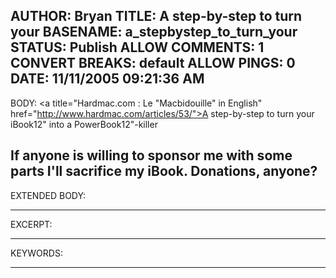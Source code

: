 AUTHOR: Bryan
TITLE: A step-by-step to turn your
BASENAME: a_stepbystep_to_turn_your
STATUS: Publish
ALLOW COMMENTS: 1
CONVERT BREAKS: __default__
ALLOW PINGS: 0
DATE: 11/11/2005 09:21:36 AM
-----
BODY:
<a title="Hardmac.com : Le "Macbidouille" in English" href="http://www.hardmac.com/articles/53/">A step-by-step to turn your iBook12" into a PowerBook12"-killer</a>

If anyone is willing to sponsor me with some parts I'll sacrifice my iBook. Donations, anyone?
-----
EXTENDED BODY:

-----
EXCERPT:

-----
KEYWORDS:

-----



